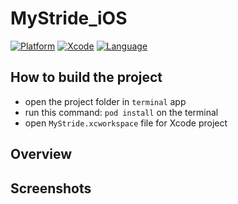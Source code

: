 # MyStride_iOS

[![Platform](https://img.shields.io/badge/platform-iOS-lightgrey.svg?style=flat)]()
[![Xcode](https://img.shields.io/badge/xcode-9.4-blue.svg?style=flat)]()
[![Language](https://img.shields.io/badge/language-Swift%204.0-orange.svg?style=flat)]()



## How to build the project
  - open the project folder in `terminal` app
  - run this command: `pod install` on the terminal
  - open `MyStride.xcworkspace` file for Xcode project



## Overview



## Screenshots
